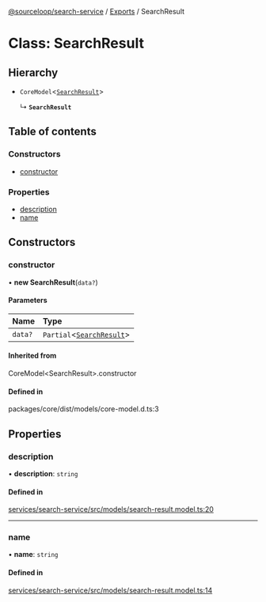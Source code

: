 [@sourceloop/search-service](../README.md) / [Exports](../modules.md) / SearchResult

# Class: SearchResult

## Hierarchy

- `CoreModel`<[`SearchResult`](SearchResult.md)\>

  ↳ **`SearchResult`**

## Table of contents

### Constructors

- [constructor](SearchResult.md#constructor)

### Properties

- [description](SearchResult.md#description)
- [name](SearchResult.md#name)

## Constructors

### constructor

• **new SearchResult**(`data?`)

#### Parameters

| Name | Type |
| :------ | :------ |
| `data?` | `Partial`<[`SearchResult`](SearchResult.md)\> |

#### Inherited from

CoreModel<SearchResult\>.constructor

#### Defined in

packages/core/dist/models/core-model.d.ts:3

## Properties

### description

• **description**: `string`

#### Defined in

[services/search-service/src/models/search-result.model.ts:20](https://github.com/sourcefuse/loopback4-microservice-catalog/blob/d35fdb3f0/services/search-service/src/models/search-result.model.ts#L20)

___

### name

• **name**: `string`

#### Defined in

[services/search-service/src/models/search-result.model.ts:14](https://github.com/sourcefuse/loopback4-microservice-catalog/blob/d35fdb3f0/services/search-service/src/models/search-result.model.ts#L14)
